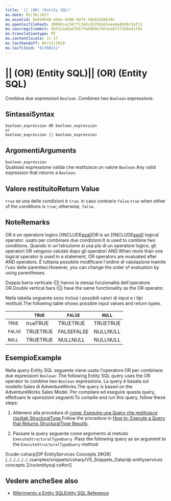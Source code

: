 ```yaml
---
title: '|| (OR) (Entity SQL)'
ms.date: 03/30/2017
ms.assetid: 8e649648-eb9a-4380-9d74-36e62260628c
ms.openlocfilehash: d089bcec56ff13ddcd5250a63aee6a00d0c3ef11
ms.sourcegitcommit: 9b552addadfb57fab0b9e7852ed4f1f1b8a42f8e
ms.translationtype: MT
ms.contentlocale: it-IT
ms.lasthandoff: 04/23/2019
ms.locfileid: "61760311"
---
```

# <a name="-or-entity-sql"></a><span data-ttu-id="5339e-102">|| (OR) (Entity SQL)</span><span class="sxs-lookup"><span data-stu-id="5339e-102">|| (OR) (Entity SQL)</span></span>
<span data-ttu-id="5339e-103">Combina due espressioni `Boolean` .</span><span class="sxs-lookup"><span data-stu-id="5339e-103">Combines two `Boolean` expressions.</span></span>  
  
## <a name="syntax"></a><span data-ttu-id="5339e-104">Sintassi</span><span class="sxs-lookup"><span data-stu-id="5339e-104">Syntax</span></span>  
  
```  
boolean_expression OR boolean_expression  
or   
boolean_expression || boolean_expression  
```  
  
## <a name="arguments"></a><span data-ttu-id="5339e-105">Argomenti</span><span class="sxs-lookup"><span data-stu-id="5339e-105">Arguments</span></span>  
 `boolean_expression`  
 <span data-ttu-id="5339e-106">Qualsiasi espressione valida che restituisce un valore `Boolean`.</span><span class="sxs-lookup"><span data-stu-id="5339e-106">Any valid expression that returns a `Boolean`.</span></span>  
  
## <a name="return-value"></a><span data-ttu-id="5339e-107">Valore restituito</span><span class="sxs-lookup"><span data-stu-id="5339e-107">Return Value</span></span>  
 <span data-ttu-id="5339e-108">`true` se una delle condizioni è `true`; in caso contrario `false`.</span><span class="sxs-lookup"><span data-stu-id="5339e-108">`true` when either of the conditions is `true`; otherwise, `false`.</span></span>  
  
## <a name="remarks"></a><span data-ttu-id="5339e-109">Note</span><span class="sxs-lookup"><span data-stu-id="5339e-109">Remarks</span></span>  
 <span data-ttu-id="5339e-110">OR è un operatore logico [!INCLUDE[esql](../../../../../../includes/esql-md.md)]</span><span class="sxs-lookup"><span data-stu-id="5339e-110">OR is an [!INCLUDE[esql](../../../../../../includes/esql-md.md)] logical operator.</span></span> <span data-ttu-id="5339e-111">usato per combinare due condizioni.</span><span class="sxs-lookup"><span data-stu-id="5339e-111">It is used to combine two conditions.</span></span> <span data-ttu-id="5339e-112">Quando in un'istruzione si usa più di un operatore logico, gli operatori OR vengono valutati dopo gli operatori AND.</span><span class="sxs-lookup"><span data-stu-id="5339e-112">When more than one logical operator is used in a statement, OR operators are evaluated after AND operators.</span></span> <span data-ttu-id="5339e-113">È tuttavia possibile modificare l'ordine di valutazione tramite l'uso delle parentesi.</span><span class="sxs-lookup"><span data-stu-id="5339e-113">However, you can change the order of evaluation by using parentheses.</span></span>  
  
 <span data-ttu-id="5339e-114">Doppia barra verticale (&#124;&#124;) hanno la stessa funzionalità dell'operatore OR.</span><span class="sxs-lookup"><span data-stu-id="5339e-114">Double vertical bars (&#124;&#124;) have the same functionality as the OR operator.</span></span>  
  
 <span data-ttu-id="5339e-115">Nella tabella seguente sono inclusi i possibili valori di input e i tipi restituiti.</span><span class="sxs-lookup"><span data-stu-id="5339e-115">The following table shows possible input values and return types.</span></span>  
  
||`TRUE`|`FALSE`|`NULL`|  
|-|------------|-------------|------------|  
|`TRUE`|<span data-ttu-id="5339e-116">true</span><span class="sxs-lookup"><span data-stu-id="5339e-116">TRUE</span></span>|<span data-ttu-id="5339e-117">TRUE</span><span class="sxs-lookup"><span data-stu-id="5339e-117">TRUE</span></span>|<span data-ttu-id="5339e-118">TRUE</span><span class="sxs-lookup"><span data-stu-id="5339e-118">TRUE</span></span>|  
|`FALSE`|<span data-ttu-id="5339e-119">TRUE</span><span class="sxs-lookup"><span data-stu-id="5339e-119">TRUE</span></span>|<span data-ttu-id="5339e-120">FALSE</span><span class="sxs-lookup"><span data-stu-id="5339e-120">FALSE</span></span>|<span data-ttu-id="5339e-121">NULL</span><span class="sxs-lookup"><span data-stu-id="5339e-121">NULL</span></span>|  
|`NULL`|<span data-ttu-id="5339e-122">TRUE</span><span class="sxs-lookup"><span data-stu-id="5339e-122">TRUE</span></span>|<span data-ttu-id="5339e-123">NULL</span><span class="sxs-lookup"><span data-stu-id="5339e-123">NULL</span></span>|<span data-ttu-id="5339e-124">NULL</span><span class="sxs-lookup"><span data-stu-id="5339e-124">NULL</span></span>|  
  
## <a name="example"></a><span data-ttu-id="5339e-125">Esempio</span><span class="sxs-lookup"><span data-stu-id="5339e-125">Example</span></span>  
 <span data-ttu-id="5339e-126">Nella query Entity SQL seguente viene usato l'operatore OR per combinare due espressioni `Boolean` .</span><span class="sxs-lookup"><span data-stu-id="5339e-126">The following Entity SQL query uses the OR operator to combine two `Boolean` expressions.</span></span> <span data-ttu-id="5339e-127">La query è basata sul modello Sales di AdventureWorks.</span><span class="sxs-lookup"><span data-stu-id="5339e-127">The query is based on the AdventureWorks Sales Model.</span></span> <span data-ttu-id="5339e-128">Per compilare ed eseguire questa query, effettuare le operazioni seguenti:</span><span class="sxs-lookup"><span data-stu-id="5339e-128">To compile and run this query, follow these steps:</span></span>  
  
1. <span data-ttu-id="5339e-129">Attenersi alla procedura di [come: Eseguire una Query che restituisce risultati StructuralType](../../../../../../docs/framework/data/adonet/ef/how-to-execute-a-query-that-returns-structuraltype-results.md).</span><span class="sxs-lookup"><span data-stu-id="5339e-129">Follow the procedure in [How to: Execute a Query that Returns StructuralType Results](../../../../../../docs/framework/data/adonet/ef/how-to-execute-a-query-that-returns-structuraltype-results.md).</span></span>  
  
2. <span data-ttu-id="5339e-130">Passare la query seguente come argomento al metodo `ExecuteStructuralTypeQuery` :</span><span class="sxs-lookup"><span data-stu-id="5339e-130">Pass the following query as an argument to the `ExecuteStructuralTypeQuery` method:</span></span>  
  
 [!code-csharp[DP EntityServices Concepts 2#OR](../../../../../../samples/snippets/csharp/VS_Snippets_Data/dp entityservices concepts 2/cs/entitysql.cs#or)]  
  
## <a name="see-also"></a><span data-ttu-id="5339e-131">Vedere anche</span><span class="sxs-lookup"><span data-stu-id="5339e-131">See also</span></span>

- [<span data-ttu-id="5339e-132">Riferimento a Entity SQL</span><span class="sxs-lookup"><span data-stu-id="5339e-132">Entity SQL Reference</span></span>](../../../../../../docs/framework/data/adonet/ef/language-reference/entity-sql-reference.md)
